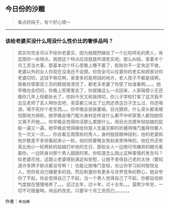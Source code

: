 ## 今日份的沙雕

> 看点好段子，有个好心情～


 
---

### 该给老婆买没什么用没什么性价比的奢侈品吗？

> 其实你完全可以不给你老婆买，因为她既然嫁给了一个比较鸡毛的男人，肯定图你一些特点。我想这个特点应该就是所谓老实吧。那么纠结，拿着半个月工资当大事，那基本动个坏心思晚上睡不着了，假账你不一定肯定不做，老婆以外的女人你现在没准还不会摸。你完全可以仗着你的老实和顾家对你老婆叨叨，这钱干嘛花啊，家里多的是用钱的地方，老人孩子不都是钱啊，我看你穿那双三百的鞋就很漂亮了，都老夫老妻了你穿了给谁看啊。。。。她早晚也会叨叨，你晚上死哪里去了，你就赚这么一点回来，人家隔壁小王还晚你几年上班都处长了，你妈今天又和我唠叨，你儿子学校打架了这次我不去见老师了丢人啊你去吧，青菜都三块五了比肉还贵这日子怎么过，你还喝酒，喝不死你个老东西。。。你早晚会皮肤萎缩，目光猥琐，什么骨头都发硬但那地方绵软，她早晚会嗓门粗大身材走样说什么都不中听家里人都怕她但又离不开她。。。你早晚会觉得你活那么累图什么，用目光去摸年轻姑娘的屁股一遍又一遍，她早晚会觉得嫁给你是人生最无聊的折磨用嗓门羞辱你都人生一次又一次。。。你会看见周围有的男人，身材挺拔眼神锐利，他的老婆和他岁数差不多但看起来小一轮，他的娇妻稚女笑起来笑咪咪的，他在外还有真比他小一轮两轮的姑娘打听他的生日，那些女人一边用可怜嫌弃的眼光看着你，一边转身对那个男人甜甜的笑。你知道怎么阻止这种事情的发生吗？给老婆花钱，这既让老婆得到满足和安慰，让她不舍得自己老的太快（要知道许多牌子胖点都没号啊！）也能让她嗓门变轻，也让你学习如何取悦女人，而你有动力赚更多的钱，然后刺激你有更多与世界竞争的野心，她会夸你了不起，你会觉得自己了不起，当一个男人觉得自己了不起，你都自信和气度就在慢慢培养了。。。这过五年，过十年，过十五年。。。莫欺少年穷，一切不可限量啊。命运的改变，只要半个月工资而已。。。。。。。


作者：`朱怡婧`